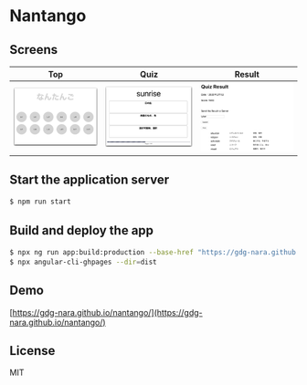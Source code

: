 # Nantango

## Screens

| Top | Quiz | Result |
|:---:|:---:|:---:|
|![](screenshots/top.png)|![](screenshots/quiz.png)|![](screenshots/result.png)|


## Start the application server

```bash
$ npm run start
```

## Build and deploy the app

```bash
$ npx ng run app:build:production --base-href "https://gdg-nara.github.io/nantango/"
$ npx angular-cli-ghpages --dir=dist
```

## Demo

[https://gdg-nara.github.io/nantango/](https://gdg-nara.github.io/nantango/)


## License

MIT
